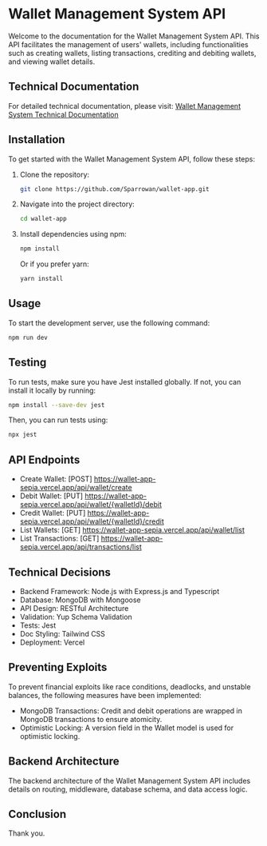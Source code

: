 # Wallet Management System API

Welcome to the documentation for the Wallet Management System API. This API facilitates the management of users' wallets, including functionalities such as creating wallets, listing transactions, crediting and debiting wallets, and viewing wallet details.

## Technical Documentation

For detailed technical documentation, please visit: [Wallet Management System Technical Documentation](https://wallet-app-sepia.vercel.app)

## Installation

To get started with the Wallet Management System API, follow these steps:

1. Clone the repository:
   ```bash
   git clone https://github.com/Sparrowan/wallet-app.git
   ```

2. Navigate into the project directory:
   ```bash
   cd wallet-app
   ```

3. Install dependencies using npm:
   ```bash
   npm install
   ```
   Or if you prefer yarn:
   ```bash
   yarn install
   ```

## Usage

To start the development server, use the following command:
```bash
npm run dev
```

## Testing

To run tests, make sure you have Jest installed globally. If not, you can install it locally by running:
```bash
npm install --save-dev jest
```
Then, you can run tests using:
```bash
npx jest
```

## API Endpoints

- Create Wallet: [POST] https://wallet-app-sepia.vercel.app/api/wallet/create
- Debit Wallet: [PUT] https://wallet-app-sepia.vercel.app/api/wallet/{walletId}/debit
- Credit Wallet: [PUT] https://wallet-app-sepia.vercel.app/api/wallet/{walletId}/credit
- List Wallets: [GET] https://wallet-app-sepia.vercel.app/api/wallet/list
- List Transactions: [GET] https://wallet-app-sepia.vercel.app/api/transactions/list

## Technical Decisions

- Backend Framework: Node.js with Express.js and Typescript
- Database: MongoDB with Mongoose
- API Design: RESTful Architecture
- Validation: Yup Schema Validation
- Tests: Jest
- Doc Styling: Tailwind CSS
- Deployment: Vercel

## Preventing Exploits

To prevent financial exploits like race conditions, deadlocks, and unstable balances, the following measures have been implemented:

- MongoDB Transactions: Credit and debit operations are wrapped in MongoDB transactions to ensure atomicity.
- Optimistic Locking: A version field in the Wallet model is used for optimistic locking.

## Backend Architecture

The backend architecture of the Wallet Management System API includes details on routing, middleware, database schema, and data access logic.

## Conclusion

Thank you.
